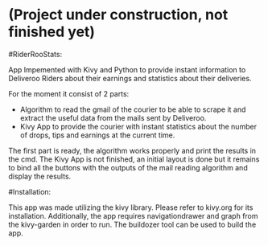 (Project under construction, not finished yet)
============

#RiderRooStats:

App Impemented with Kivy and Python to provide instant information to Deliveroo Riders about their earnings and statistics about their deliveries. 

For the moment it consist of 2 parts:
* Algorithm to read the gmail of the courier to be able to scrape it and extract the useful data from
the mails sent by Deliveroo.
* Kivy App to provide the courier with instant statistics about the number of drops, tips and earnings at the current time.


The first part is ready, the algorithm works properly and print the results in the cmd.
The Kivy App is not finished, an initial layout is done but it remains to bind all the buttons with
the outputs of the mail reading algorithm and display the results.

#Installation:

This app was made utilizing the kivy library. Please refer to kivy.org for its installation. Additionally, the app requires navigationdrawer and graph from the kivy-garden in order to run. The buildozer tool can be used to build the app.
